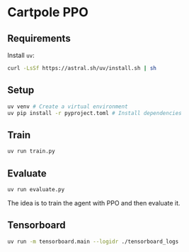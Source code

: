 # Cartpole PPO

## Requirements

Install `uv`:
```bash
curl -LsSf https://astral.sh/uv/install.sh | sh
```

## Setup

```bash
uv venv # Create a virtual environment
uv pip install -r pyproject.toml # Install dependencies
```

## Train

```bash
uv run train.py
```

## Evaluate

```bash
uv run evaluate.py
```

The idea is to train the agent with PPO and then evaluate it.

## Tensorboard

```bash
uv run -m tensorboard.main --logidr ./tensorboard_logs
```